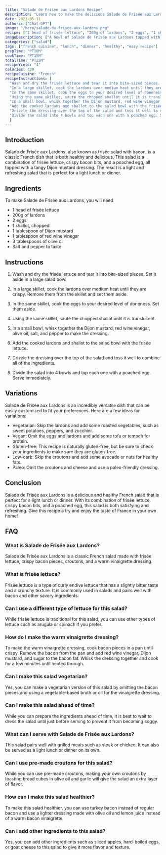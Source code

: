 ```yaml
---
title: "Salade de Frisée aux Lardons Recipe"
description: "Learn how to make the delicious Salade de Frisée aux Lardons with this easy-to-follow recipe. Perfect for a light lunch or dinner, this salad is a classic French dish that is both healthy and satisfying."
date: 2023-05-11
authors: ["Chat-GPT"]
image: "/hero/salade-de-frisee-aux-lardons.png"
recipe: ["1 head of frisée lettuce", "200g of lardons", "2 eggs", "1 shallot", "1 tablespoon of Dijon mustard", "1 tablespoon of red wine vinegar", "3 tablespoons of olive oil", "Salt and pepper to taste"]
imageDescription: ["A bowl of Salade de Frisée aux Lardons topped with bacon and poached eggs."]
categories: ["salad"]
tags: ["french cuisine", "lunch", "dinner", "healthy", "easy recipe"]
prepTime: "PT10M"
cookTime: "PT15M"
totalTime: "PT25M"
recipeYield: "4"
calories: 330
recipeCuisine: "French"
recipeInstructions: [
  "Wash and dry the frisée lettuce and tear it into bite-sized pieces. Set it aside in a large salad bowl.",
  "In a large skillet, cook the lardons over medium heat until they are crispy. Remove them from the skillet and set them aside.",
  "In the same skillet, cook the eggs to your desired level of doneness. Set them aside.",
  "Using the same skillet, sauté the chopped shallot until it is translucent.",
  "In a small bowl, whisk together the Dijon mustard, red wine vinegar, olive oil, salt, and pepper to make the dressing.",
  "Add the cooked lardons and shallot to the salad bowl with the frisée lettuce.",
  "Drizzle the dressing over the top of the salad and toss it well to combine all of the ingredients.",
  "Divide the salad into 4 bowls and top each one with a poached egg. Serve immediately."
  ]
---
```


## Introduction

Salade de Frisée aux Lardons, also known as frisée salad with bacon, is a classic French dish that is both healthy and delicious. This salad is a combination of frisée lettuce, crispy bacon bits, and a poached egg, all topped with a tangy Dijon mustard dressing. The result is a light and refreshing salad that is perfect for a light lunch or dinner.

## Ingredients

To make Salade de Frisée aux Lardons, you will need:

- 1 head of frisée lettuce
- 200g of lardons
- 2 eggs
- 1 shallot, chopped
- 1 tablespoon of Dijon mustard
- 1 tablespoon of red wine vinegar
- 3 tablespoons of olive oil
- Salt and pepper to taste

## Instructions

1. Wash and dry the frisée lettuce and tear it into bite-sized pieces. Set it aside in a large salad bowl.

2. In a large skillet, cook the lardons over medium heat until they are crispy. Remove them from the skillet and set them aside.

3. In the same skillet, cook the eggs to your desired level of doneness. Set them aside.

4. Using the same skillet, sauté the chopped shallot until it is translucent.

5. In a small bowl, whisk together the Dijon mustard, red wine vinegar, olive oil, salt, and pepper to make the dressing.

6. Add the cooked lardons and shallot to the salad bowl with the frisée lettuce.

7. Drizzle the dressing over the top of the salad and toss it well to combine all of the ingredients.

8. Divide the salad into 4 bowls and top each one with a poached egg. Serve immediately.

## Variations

Salade de Frisée aux Lardons is an incredibly versatile dish that can be easily customized to fit your preferences. Here are a few ideas for variations:

- Vegetarian: Skip the lardons and add some roasted vegetables, such as sweet potatoes, peppers, and zucchini.
- Vegan: Omit the eggs and lardons and add some tofu or tempeh for protein.
- Gluten-free: This recipe is naturally gluten-free, but be sure to check your ingredients to make sure they are gluten-free.
- Low-carb: Skip the croutons and add some avocado or nuts for healthy fats.
- Paleo: Omit the croutons and cheese and use a paleo-friendly dressing.

## Conclusion

Salade de Frisée aux Lardons is a delicious and healthy French salad that is perfect for a light lunch or dinner. With its combination of frisée lettuce, crispy bacon bits, and a poached egg, this salad is both satisfying and refreshing. Give this recipe a try and enjoy the taste of France in your own home!

## FAQ

### What is Salade de Frisée aux Lardons?

Salade de Frisée aux Lardons is a classic French salad made with frisée lettuce, crispy bacon pieces, croutons, and a warm vinaigrette dressing.

### What is frisée lettuce?

Frisée lettuce is a type of curly endive lettuce that has a slightly bitter taste and a crunchy texture. It is commonly used in salads and pairs well with bacon and other savory ingredients.

### Can I use a different type of lettuce for this salad?

While frisée lettuce is traditional for this salad, you can use other types of lettuce such as arugula or spinach if you prefer.

### How do I make the warm vinaigrette dressing?

To make the warm vinaigrette dressing, cook bacon pieces in a pan until crispy. Remove the bacon from the pan and add red wine vinegar, Dijon mustard, and sugar to the bacon fat. Whisk the dressing together and cook for a few minutes until heated through.

### Can I make this salad vegetarian?

Yes, you can make a vegetarian version of this salad by omitting the bacon pieces and using a vegetable-based broth or oil for the vinaigrette dressing.

### Can I make this salad ahead of time?

While you can prepare the ingredients ahead of time, it is best to wait to dress the salad until just before serving to prevent it from becoming soggy.

### What can I serve with Salade de Frisée aux Lardons?

This salad pairs well with grilled meats such as steak or chicken. It can also be served as a light lunch or dinner on its own.

### Can I use pre-made croutons for this salad?

While you can use pre-made croutons, making your own croutons by toasting bread cubes in olive oil and garlic will give the salad an extra layer of flavor.

### How can I make this salad healthier?

To make this salad healthier, you can use turkey bacon instead of regular bacon and use a lighter dressing made with olive oil and lemon juice instead of a warm bacon vinaigrette.

### Can I add other ingredients to this salad?

Yes, you can add other ingredients such as sliced apples, hard-boiled eggs, or goat cheese to this salad to give it more flavor and texture.